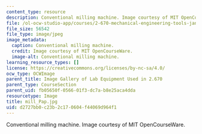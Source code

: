 ```yaml
---
content_type: resource
description: Conventional milling machine. Image courtesy of MIT OpenCourseWare.
file: /ol-ocw-studio-app/courses/2-670-mechanical-engineering-tools-january-iap-2004/d2727bb0c23b2c170604f44069d964f1_mill_Pap.jpg
file_size: 56542
file_type: image/jpeg
image_metadata:
  caption: Conventional milling machine.
  credit: Image courtesy of MIT OpenCourseWare.
  image-alt: Conventional milling machine.
learning_resource_types: []
license: https://creativecommons.org/licenses/by-nc-sa/4.0/
ocw_type: OCWImage
parent_title: Image Gallery of Lab Equipment Used in 2.670
parent_type: CourseSection
parent_uid: fb05650f-0566-01f3-dc7a-b8e25aca4dda
resourcetype: Image
title: mill_Pap.jpg
uid: d2727bb0-c23b-2c17-0604-f44069d964f1
---
```

Conventional milling machine. Image courtesy of MIT OpenCourseWare.
